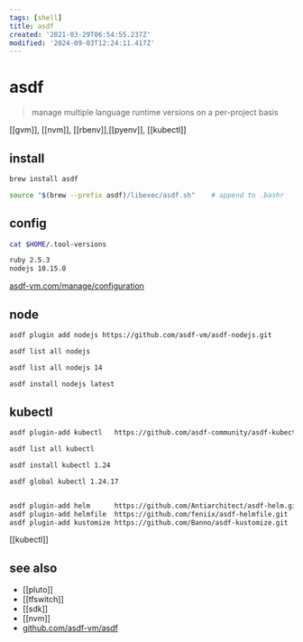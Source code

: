 ```yaml
---
tags: [shell]
title: asdf
created: '2021-03-29T06:54:55.237Z'
modified: '2024-09-03T12:24:11.417Z'
---
```


# asdf

> manage multiple language runtime versions on a per-project basis

[[gvm]], [[nvm]], [[rbenv]],[[pyenv]], [[kubectl]]

## install

```sh
brew install asdf

source "$(brew --prefix asdf)/libexec/asdf.sh"    # append to .bashr
```

## config

```sh
cat $HOME/.tool-versions

ruby 2.5.3
nodejs 10.15.0
```

[asdf-vm.com/manage/configuration](https://asdf-vm.com/manage/configuration.html)

## node

```sh
asdf plugin add nodejs https://github.com/asdf-vm/asdf-nodejs.git

asdf list all nodejs

asdf list all nodejs 14

asdf install nodejs latest
```

## kubectl

```sh
asdf plugin-add kubectl   https://github.com/asdf-community/asdf-kubectl.git

asdf list all kubectl

asdf install kubectl 1.24

asdf global kubectl 1.24.17


asdf plugin-add helm      https://github.com/Antiarchitect/asdf-helm.git
asdf plugin-add helmfile  https://github.com/feniix/asdf-helmfile.git
asdf plugin-add kustomize https://github.com/Banno/asdf-kustomize.git
```

[[kubectl]]

## see also

- [[pluto]]
- [[tfswitch]]
- [[sdk]]
- [[nvm]]
- [github.com/asdf-vm/asdf](https://github.com/asdf-vm/asdf)
